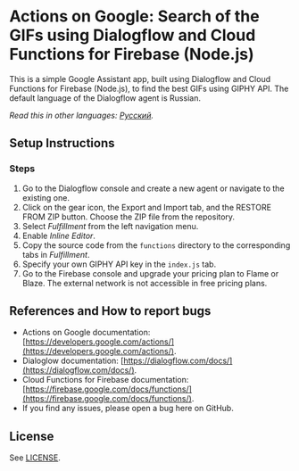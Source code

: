 # Actions on Google: Search of the GIFs using Dialogflow and Cloud Functions for Firebase (Node.js)

This is a simple Google Assistant app, built using Dialogflow and Cloud Functions for Firebase (Node.js), to find the best GIFs using GIPHY API. The default language of the Dialogflow agent is Russian.

*Read this in other languages: [Русский](README.ru.md).*

## Setup Instructions

### Steps
1. Go to the Dialogflow console and create a new agent or navigate to the existing one. 
2. Click on the gear icon, the Export and Import tab, and the RESTORE FROM ZIP button. Choose the ZIP file from the repository.
3. Select *Fulfillment* from the left navigation menu.
4. Enable *Inline Editor*.
5. Copy the source code from the <code>functions</code> directory to the corresponding tabs in *Fulfillment*.
6. Specify your own GIPHY API key in the <code>index.js</code> tab.
7. Go to the Firebase console and upgrade your pricing plan to Flame or Blaze. The external network is not accessible in free pricing plans.

## References and How to report bugs
* Actions on Google documentation: [https://developers.google.com/actions/](https://developers.google.com/actions/).
* Dialoglow documentation: [https://dialogflow.com/docs/](https://dialogflow.com/docs/). 
* Cloud Functions for Firebase documentation: [https://firebase.google.com/docs/functions/](https://firebase.google.com/docs/functions/). 
* If you find any issues, please open a bug here on GitHub.

## License
See [LICENSE](LICENSE).